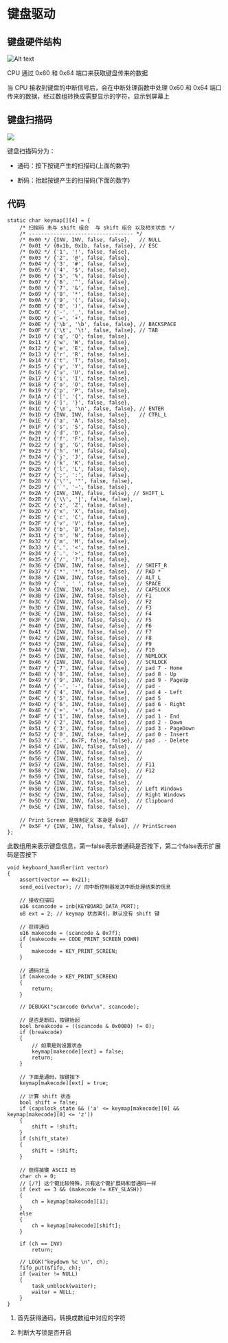 # 键盘驱动
## 键盘硬件结构
![Alt text](image.png)

CPU 通过 0x60 和 0x64 端口来获取键盘传来的数据

当 CPU 接收到键盘的中断信号后，会在中断处理函数中处理 0x60 和 0x64 端口传来的数据，经过数组转换成需要显示的字符，显示到屏幕上

## 键盘扫描码
![](./keyboard_scancode.svg)

键盘扫描码分为：

- 通码：按下按键产生的扫描码(上面的数字)

- 断码：抬起按键产生的扫描码(下面的数字)

## 代码
    static char keymap[][4] = {
        /* 扫描码 未与 shift 组合  与 shift 组合 以及相关状态 */
        /* ---------------------------------- */
        /* 0x00 */ {INV, INV, false, false},   // NULL
        /* 0x01 */ {0x1b, 0x1b, false, false}, // ESC
        /* 0x02 */ {'1', '!', false, false},
        /* 0x03 */ {'2', '@', false, false},
        /* 0x04 */ {'3', '#', false, false},
        /* 0x05 */ {'4', '$', false, false},
        /* 0x06 */ {'5', '%', false, false},
        /* 0x07 */ {'6', '^', false, false},
        /* 0x08 */ {'7', '&', false, false},
        /* 0x09 */ {'8', '*', false, false},
        /* 0x0A */ {'9', '(', false, false},
        /* 0x0B */ {'0', ')', false, false},
        /* 0x0C */ {'-', '_', false, false},
        /* 0x0D */ {'=', '+', false, false},
        /* 0x0E */ {'\b', '\b', false, false}, // BACKSPACE
        /* 0x0F */ {'\t', '\t', false, false}, // TAB
        /* 0x10 */ {'q', 'Q', false, false},
        /* 0x11 */ {'w', 'W', false, false},
        /* 0x12 */ {'e', 'E', false, false},
        /* 0x13 */ {'r', 'R', false, false},
        /* 0x14 */ {'t', 'T', false, false},
        /* 0x15 */ {'y', 'Y', false, false},
        /* 0x16 */ {'u', 'U', false, false},
        /* 0x17 */ {'i', 'I', false, false},
        /* 0x18 */ {'o', 'O', false, false},
        /* 0x19 */ {'p', 'P', false, false},
        /* 0x1A */ {'[', '{', false, false},
        /* 0x1B */ {']', '}', false, false},
        /* 0x1C */ {'\n', '\n', false, false}, // ENTER
        /* 0x1D */ {INV, INV, false, false},   // CTRL_L
        /* 0x1E */ {'a', 'A', false, false},
        /* 0x1F */ {'s', 'S', false, false},
        /* 0x20 */ {'d', 'D', false, false},
        /* 0x21 */ {'f', 'F', false, false},
        /* 0x22 */ {'g', 'G', false, false},
        /* 0x23 */ {'h', 'H', false, false},
        /* 0x24 */ {'j', 'J', false, false},
        /* 0x25 */ {'k', 'K', false, false},
        /* 0x26 */ {'l', 'L', false, false},
        /* 0x27 */ {';', ':', false, false},
        /* 0x28 */ {'\'', '"', false, false},
        /* 0x29 */ {'`', '~', false, false},
        /* 0x2A */ {INV, INV, false, false}, // SHIFT_L
        /* 0x2B */ {'\\', '|', false, false},
        /* 0x2C */ {'z', 'Z', false, false},
        /* 0x2D */ {'x', 'X', false, false},
        /* 0x2E */ {'c', 'C', false, false},
        /* 0x2F */ {'v', 'V', false, false},
        /* 0x30 */ {'b', 'B', false, false},
        /* 0x31 */ {'n', 'N', false, false},
        /* 0x32 */ {'m', 'M', false, false},
        /* 0x33 */ {',', '<', false, false},
        /* 0x34 */ {'.', '>', false, false},
        /* 0x35 */ {'/', '?', false, false},
        /* 0x36 */ {INV, INV, false, false},  // SHIFT_R
        /* 0x37 */ {'*', '*', false, false},  // PAD *
        /* 0x38 */ {INV, INV, false, false},  // ALT_L
        /* 0x39 */ {' ', ' ', false, false},  // SPACE
        /* 0x3A */ {INV, INV, false, false},  // CAPSLOCK
        /* 0x3B */ {INV, INV, false, false},  // F1
        /* 0x3C */ {INV, INV, false, false},  // F2
        /* 0x3D */ {INV, INV, false, false},  // F3
        /* 0x3E */ {INV, INV, false, false},  // F4
        /* 0x3F */ {INV, INV, false, false},  // F5
        /* 0x40 */ {INV, INV, false, false},  // F6
        /* 0x41 */ {INV, INV, false, false},  // F7
        /* 0x42 */ {INV, INV, false, false},  // F8
        /* 0x43 */ {INV, INV, false, false},  // F9
        /* 0x44 */ {INV, INV, false, false},  // F10
        /* 0x45 */ {INV, INV, false, false},  // NUMLOCK
        /* 0x46 */ {INV, INV, false, false},  // SCRLOCK
        /* 0x47 */ {'7', INV, false, false},  // pad 7 - Home
        /* 0x48 */ {'8', INV, false, false},  // pad 8 - Up
        /* 0x49 */ {'9', INV, false, false},  // pad 9 - PageUp
        /* 0x4A */ {'-', '-', false, false},  // pad -
        /* 0x4B */ {'4', INV, false, false},  // pad 4 - Left
        /* 0x4C */ {'5', INV, false, false},  // pad 5
        /* 0x4D */ {'6', INV, false, false},  // pad 6 - Right
        /* 0x4E */ {'+', '+', false, false},  // pad +
        /* 0x4F */ {'1', INV, false, false},  // pad 1 - End
        /* 0x50 */ {'2', INV, false, false},  // pad 2 - Down
        /* 0x51 */ {'3', INV, false, false},  // pad 3 - PageDown
        /* 0x52 */ {'0', INV, false, false},  // pad 0 - Insert
        /* 0x53 */ {'.', 0x7F, false, false}, // pad . - Delete
        /* 0x54 */ {INV, INV, false, false},  //
        /* 0x55 */ {INV, INV, false, false},  //
        /* 0x56 */ {INV, INV, false, false},  //
        /* 0x57 */ {INV, INV, false, false},  // F11
        /* 0x58 */ {INV, INV, false, false},  // F12
        /* 0x59 */ {INV, INV, false, false},  //
        /* 0x5A */ {INV, INV, false, false},  //
        /* 0x5B */ {INV, INV, false, false},  // Left Windows
        /* 0x5C */ {INV, INV, false, false},  // Right Windows
        /* 0x5D */ {INV, INV, false, false},  // Clipboard
        /* 0x5E */ {INV, INV, false, false},  //

        // Print Screen 是强制定义 本身是 0xB7
        /* 0x5F */ {INV, INV, false, false}, // PrintScreen
    };

此数组用来表示键盘信息，第一false表示普通码是否按下，第二个false表示扩展码是否按下

    void keyboard_handler(int vector)
    {
        assert(vector == 0x21);
        send_eoi(vector); // 向中断控制器发送中断处理结束的信息

        // 接收扫描码
        u16 scancode = inb(KEYBOARD_DATA_PORT);
        u8 ext = 2; // keymap 状态索引，默认没有 shift 键

        // 获得通码
        u16 makecode = (scancode & 0x7f);
        if (makecode == CODE_PRINT_SCREEN_DOWN)
        {
            makecode = KEY_PRINT_SCREEN;
        }

        // 通码非法
        if (makecode > KEY_PRINT_SCREEN)
        {
            return;
        }

        // DEBUGK("scancode 0x%x\n", scancode);

        // 是否是断码，按键抬起
        bool breakcode = ((scancode & 0x0080) != 0);
        if (breakcode)
        {
            // 如果是则设置状态
            keymap[makecode][ext] = false;
            return;
        }

        // 下面是通码，按键按下
        keymap[makecode][ext] = true;

        // 计算 shift 状态
        bool shift = false;
        if (capslock_state && ('a' <= keymap[makecode][0] && keymap[makecode][0] <= 'z'))
        {
            shift = !shift;
        }
        if (shift_state)
        {
            shift = !shift;
        }

        // 获得按键 ASCII 码
        char ch = 0;
        // [/?] 这个键比较特殊，只有这个键扩展码和普通码一样
        if (ext == 3 && (makecode != KEY_SLASH))
        {
            ch = keymap[makecode][1];
        }
        else
        {
            ch = keymap[makecode][shift];
        }

        if (ch == INV)
            return;

        // LOGK("keydown %c \n", ch);
        fifo_put(&fifo, ch);
        if (waiter != NULL)
        {
            task_unblock(waiter);
            waiter = NULL;
        }
    }

1. 首先获得通码，转换成数组中对应的字符

2. 判断大写锁是否开启